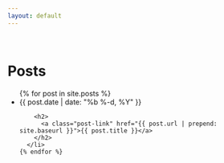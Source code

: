 ```yaml
---
layout: default
---
```


<div id="table-container"></div>



<br>

<div class="home">

  <h1 class="page-heading">Posts</h1>

  <ul class="post-list">
    {% for post in site.posts %}
      <li>
        <span class="post-meta">{{ post.date | date: "%b %-d, %Y" }}</span>

        <h2>
          <a class="post-link" href="{{ post.url | prepend: site.baseurl }}">{{ post.title }}</a>
        </h2>
      </li>
    {% endfor %}
  </ul>
</div>


<script src="js/jquery-3.6.0.min.js"></script>
<script src="https://cdnjs.cloudflare.com/ajax/libs/twitter-bootstrap/4.2.1/js/bootstrap.bundle.min.js"></script>
<script src="js/jquery.csv.min.js"></script>
<script src="https://cdn.datatables.net/1.10.19/js/jquery.dataTables.min.js"></script>
<script src="https://cdn.datatables.net/1.10.19/js/dataTables.bootstrap4.min.js"></script>
<script src="js/csv_to_html_table.js"></script>
<script>
    CsvToHtmlTable.init({
      csv_path: 'data/quest.csv', 
      element: 'table-container', 
      allow_download: false,
      csv_options: {separator: ',', delimiter: '"'},
      datatables_options: {
        "paging": false, 
        "order": [[1,'asc']],
        "autoWidth": false,
        "columns": [
          { "width": "20%" }, // Issue name
          { "width": "5%" }, // quest level
          { "width": "15%" }, // quest name
          { "width": "5%" }, // quest stage
          { "width": "20%" }, // notes
          { "width": "10%" }, // status 
          { "width": "25%" } // solution
        ]
      }
    });
</script>
